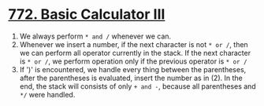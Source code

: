 [772. Basic Calculator III](https://leetcode.com/problems/basic-calculator-iii)
===
1. We always perform `* and /` whenever we can.
2. Whenever we insert a number, if the next character is not `* or /`, then we can perform all operator currently in the stack. 
If the next character is `* or /`, we perform operation only if the previous operator  is `* or /`
3. If ')' is encountered, we handle every thing between the parentheses, after the parentheses is evaluated, insert the number as in (2).
In the end, the stack will consists of only `+ and -`, because all parentheses and `*/` were handled.